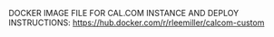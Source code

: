 DOCKER IMAGE FILE FOR CAL.COM INSTANCE AND DEPLOY INSTRUCTIONS: https://hub.docker.com/r/rleemiller/calcom-custom
